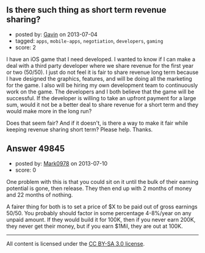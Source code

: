 ## Is there such thing as short term revenue sharing?

- posted by: [Gavin](https://stackexchange.com/users/-1/26895-gavin) on 2013-07-04
- tagged: `apps`, `mobile-apps`, `negotiation`, `developers`, `gaming`
- score: 2

I have an iOS game that I need developed. I wanted to know if I can make a deal with a third party developer where we share revenue for the first year or two (50/50). I just do not feel it is fair to share revenue long term because I have designed the graphics, features, and will be doing all the marketing for the game. I also will be hiring my own development team to continuously work on the game. The developers and I both believe that the game will be successful. If the developer is willing to take an upfront payment for a large sum, would it not be a better deal to share revenue for a short term and they would make more in the long run? 

Does that seem fair? And if it doesn't, is there a way to make it fair while keeping revenue sharing short term? Please help. Thanks.




## Answer 49845

- posted by: [Mark0978](https://stackexchange.com/users/-1/10006-mark0978) on 2013-07-10
- score: 0

One problem with this is that you could sit on it until the bulk of their earning potential is gone, then release.  They then end up with 2 months of money and 22 months of nothing.

A fairer thing for both is to set a price of $X to be paid out of gross earnings 50/50.  You probably should factor in some percentage 4-8%/year on any unpaid amount.  If they would build it for 100K, then if you never earn 200K, they never get their money, but if you earn $1Mil, they are out at 100K.




---

All content is licensed under the [CC BY-SA 3.0 license](https://creativecommons.org/licenses/by-sa/3.0/).
